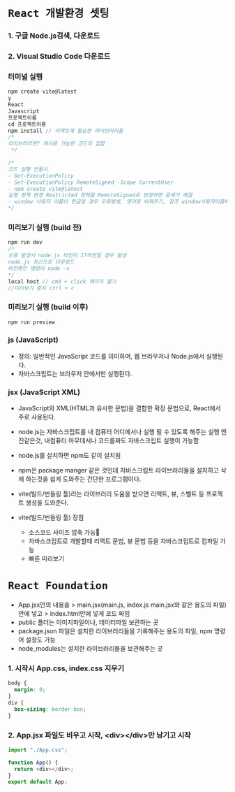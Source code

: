 # `React 개발환경 셋팅`

### 1. 구글 Node.js검색, 다운로드

### 2. Visual Studio Code 다운로드

### 터미널 실행

```js
npm create vite@latest
y
React
Javascript
프로젝트이름
cd 프로젝트이름
npm install // 리액트에 필요한 라이브러리들
/*
라이브러리란? 재사용 가능한 코드의 집합
 */

/*
코드 실행 안될시
- Get-ExecutionPolicy
- Set-ExecutionPolicy RemoteSigned -Scope CurrentUser
- npm create vite@latest
실행 정책 변경 Restricted 정책을 RemoteSigned로 변경하면 문제가 해결
- window 사용자 이름이 한글일 경우 오류발생, 영어로 바꿔주기, 참조 window사용자이름바꾸기
*/
```

### 미리보기 실행 (build 전)

```js
npm run dev
/*
오류 발생시 node.js 버전이 17미만일 경우 발생
node.js 최신으로 다운로드
버전확인 명령어 node -v
*/
local host // cmd + click 페이지 열기
//미리보기 중지 ctrl + c
```

### 미리보기 실행 (build 이후)

```js
npm run preview
```

### js (JavaScript)

- 정의: 일반적인 JavaScript 코드를 의미하며, 웹 브라우저나 Node.js에서 실행된다.
- 자바스크립트는 브라우저 안에서만 실행된다.

### jsx (JavaScript XML)

- JavaScript와 XML(HTML과 유사한 문법)을 결합한 확장 문법으로, React에서 주로 사용된다.
- node.js는 자바스크립트를 내 컴퓨터 어디에서나 실행 될 수 있도록 해주는 실행 엔진같은것, 내컴퓨터 아무데서나 코드를짜도 자바스크립트 실행이 가능함
- node.js를 설치하면 npm도 같이 설치됨
- npm은 package manger 같은 것인데 자바스크립트 라이브러리들을 설치하고 삭제 하는것을 쉽게 도와주는 간단한 프로그램이다.
- vite(빌드/번들링 툴)라는 라이브러리 도움을 받으면 리액트, 뷰, 스벨트 등 프로젝트 생성을 도와준다.
- vite(빌드/번들링 툴) 장점

  - 소스코드 사이즈 압축 가능
  - 자바스크립트로 개발할때 리액트 문법, 뷰 문법 등을 자바스크립트로 컴파일 가능
  - 빠른 미리보기

# `React Foundation`

- App.jsx안의 내용을 > main.jsx(main.js, index.js main.jsx와 같은 용도의 파일)안에 넣고 > index.html안에 넣게 코드 짜임
- public 폴더는 이미지파일이나, 데이터파일 보관하는 곳
- package.json 파일은 설치한 라이브러리들을 기록해주는 용도의 파일, npm 명령어 설정도 가능
- node_modules는 설치한 라이브러리들을 보관해주는 곳

### 1. 시작시 App.css, index.css 지우기

```css
body {
  margin: 0;
}
div {
  box-sizing: border-box;
}
```

### 2. App.jsx 파일도 비우고 시작, \<div>\</div>만 남기고 시작

```js
import "./App.css";

function App() {
  return <div></div>;
}
export default App;
```

